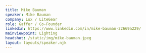 ```yaml
---
title: Mike Bauman
speaker: Mike Bauman
company: Lux / LiteGear
role: Gaffer / Co-Founder
linkedin: https://www.linkedin.com/in/mike-bauman-22669a229/
mainviewpoint: Lighting
headshot: /static/img/mike-bauman.jpeg
layout: layouts/speaker.njk
---
```

